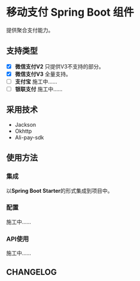# 移动支付 Spring Boot 组件
提供聚合支付能力。

## 支持类型

- [x] **微信支付V2** 只提供V3不支持的部分。
- [x] **微信支付V3** 全量支持。
- [ ] **支付宝**  施工中…… 
- [ ] **银联支付**  施工中…… 

## 采用技术
- Jackson
- Okhttp
- Ali-pay-sdk
## 使用方法
### 集成
以**Spring Boot Starter**的形式集成到项目中。
### 配置
施工中……
### API使用 
施工中……

## CHANGELOG
